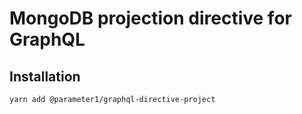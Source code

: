 # MongoDB projection directive for GraphQL

## Installation
```
yarn add @parameter1/graphql-directive-project
```
